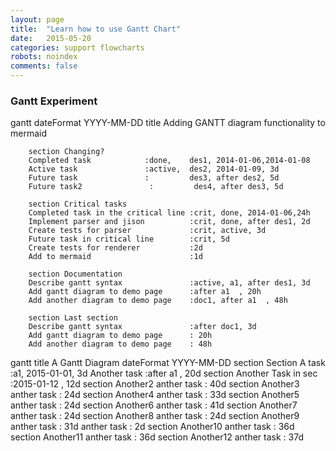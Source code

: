 ```yaml
---
layout: page
title:  "Learn how to use Gantt Chart"
date:   2015-05-20 
categories: support flowcharts
robots: noindex
comments: false
---
```


<script src="https://cdnjs.cloudflare.com/ajax/libs/mermaid/0.4.0/mermaid.full.js"></script>
<link rel="stylesheet" href="{{site.baseurl}}/css/mermaid.forest.css">

<script>
        var mermaid_config = {
            startOnLoad:true
        }
        mermaid.startOnLoad = true;
        mermaid.sequenceConfig = {"diagramMarginX":50,"diagramMarginY":10,"actorMargin":50,"width":150,"height":45,"boxMargin":10,"boxTextMargin":5,"noteMargin":10,"messageMargin":35, "mirrorActors":false};
        mermaid.ganttConfig = {
            titleTopMargin:25,
            barHeight:20,
            barGap:4,
            topPadding:50,
            sidePadding:75,
            gridLineStartPadding:35,
            fontSize:11,
            numberSectionStyles:3,
            axisFormatter: [
                // Within a day
                ["%I:%M", function (d) {
                    return d.getHours();
                }],
                // Monday a week
                ["w. %U", function (d) {
                    return d.getDay() == 1;
                }],
                // Day within a week (not monday)
                ["%a %d", function (d) {
                    return d.getDay() && d.getDate() != 1;
                }],
                // within a month
                ["%b %d", function (d) {
                    return d.getDate() != 1;
                }],
                // Month
                ["%m-%y", function (d) {
                    return d.getMonth();
                }]
            ]
        };
</script>

 
### Gantt Experiment
 
<div class="mermaid">
gantt
        dateFormat  YYYY-MM-DD
        title Adding GANTT diagram functionality to mermaid

        section Changing?
        Completed task            :done,    des1, 2014-01-06,2014-01-08
        Active task               :active,  des2, 2014-01-09, 3d
        Future task               :         des3, after des2, 5d
        Future task2               :         des4, after des3, 5d

        section Critical tasks
        Completed task in the critical line :crit, done, 2014-01-06,24h
        Implement parser and jison          :crit, done, after des1, 2d
        Create tests for parser             :crit, active, 3d
        Future task in critical line        :crit, 5d
        Create tests for renderer           :2d
        Add to mermaid                      :1d

        section Documentation
        Describe gantt syntax               :active, a1, after des1, 3d
        Add gantt diagram to demo page      :after a1  , 20h
        Add another diagram to demo page    :doc1, after a1  , 48h

        section Last section
        Describe gantt syntax               :after doc1, 3d
        Add gantt diagram to demo page      : 20h
        Add another diagram to demo page    : 48h
</div>

<div class="mermaid">
        gantt
        title A Gantt Diagram
        dateFormat  YYYY-MM-DD
        section Section
        A task           :a1, 2015-01-01, 3d
        Another task     :after a1  , 20d
        section Another
        Task in sec      :2015-01-12  , 12d
        section Another2
        anther task      : 40d
        section Another3
        anther task      : 24d
        section Another4
        anther task      : 33d
        section Another5
        anther task      : 24d
        section Another6
        anther task      : 41d
        section Another7
        anther task      : 24d
        section Another8
        anther task      : 24d
        section Another9
        anther task      : 31d
        anther task      : 2d
        section Another10
        anther task      : 36d
        section Another11
        anther task      : 36d
        section Another12
        anther task      : 37d
</div>